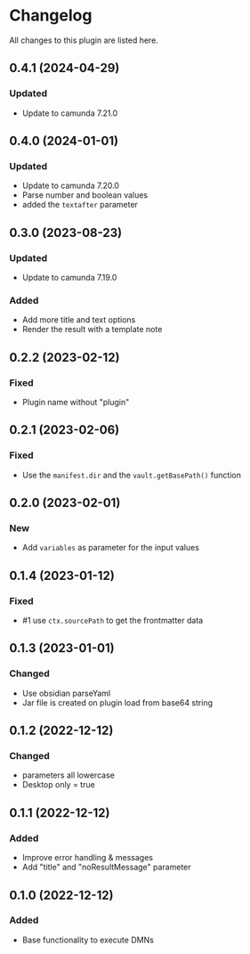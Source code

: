 # Changelog

All changes to this plugin are listed here.

## 0.4.1 (2024-04-29)

### Updated

- Update to camunda 7.21.0

## 0.4.0 (2024-01-01)

### Updated

- Update to camunda 7.20.0
- Parse number and boolean values
- added the `textafter` parameter

## 0.3.0 (2023-08-23)

### Updated

- Update to camunda 7.19.0

### Added

- Add more title and text options
- Render the result with a template note

## 0.2.2 (2023-02-12)

### Fixed

- Plugin name without "plugin"

## 0.2.1 (2023-02-06)

### Fixed

- Use the `manifest.dir` and the `vault.getBasePath()` function

## 0.2.0 (2023-02-01)

### New

- Add `variables` as parameter for the input values

## 0.1.4 (2023-01-12)

### Fixed

- #1 use `ctx.sourcePath` to get the frontmatter data

## 0.1.3 (2023-01-01)

### Changed

- Use obsidian parseYaml
- Jar file is created on plugin load from base64 string

## 0.1.2 (2022-12-12)

### Changed

- parameters all lowercase
- Desktop only = true

## 0.1.1 (2022-12-12)

### Added

- Improve error handling & messages
- Add "title" and "noResultMessage" parameter

## 0.1.0 (2022-12-12)

### Added

- Base functionality to execute DMNs